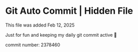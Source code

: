 # Git Auto Commit | Hidden File

This file was added Feb 12, 2025

Just for fun and keeping my daily git commit active 🤪

commit number: 2378460
